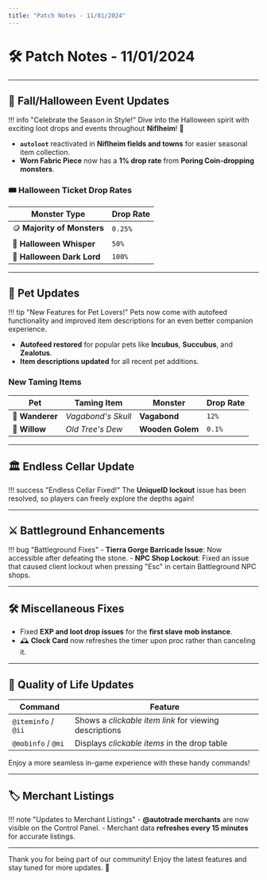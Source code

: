```yaml
---
title: "Patch Notes - 11/01/2024"
---
```


# 🛠️ Patch Notes - 11/01/2024

---

## 🎃 **Fall/Halloween Event Updates**

!!! info "Celebrate the Season in Style!"
    Dive into the Halloween spirit with exciting loot drops and events throughout **Niflheim**! 🍂

- **`autoloot`** reactivated in **Niflheim fields and towns** for easier seasonal item collection.
- **Worn Fabric Piece** now has a **1% drop rate** from **Poring Coin-dropping monsters**.

### 🎟️ Halloween Ticket Drop Rates

| **Monster Type**            | **Drop Rate** |
|-----------------------------|---------------|
| 🪙 **Majority of Monsters**  | `0.25%`       |
| 👻 **Halloween Whisper**     | `50%`         |
| 🧛 **Halloween Dark Lord**   | `100%`        |

---

## 🐾 **Pet Updates**

!!! tip "New Features for Pet Lovers!"
    Pets now come with autofeed functionality and improved item descriptions for an even better companion experience.

- **Autofeed restored** for popular pets like **Incubus**, **Succubus**, and **Zealotus**.
- **Item descriptions updated** for all recent pet additions.

### New Taming Items

| **Pet**        | **Taming Item**           | **Monster**       | **Drop Rate** |
|----------------|---------------------------|-------------------|---------------|
| 🐾 **Wanderer**| *Vagabond's Skull*        | **Vagabond**      | `12%`         |
| 🌳 **Willow**  | *Old Tree's Dew*          | **Wooden Golem**  | `0.1%`        |

---

## 🏛️ **Endless Cellar Update**

!!! success "Endless Cellar Fixed!"
    The **UniqueID lockout** issue has been resolved, so players can freely explore the depths again!

---

## ⚔️ **Battleground Enhancements**

!!! bug "Battleground Fixes"
    - **Tierra Gorge Barricade Issue**: Now accessible after defeating the stone.
    - **NPC Shop Lockout**: Fixed an issue that caused client lockout when pressing "Esc" in certain Battleground NPC shops.

---

## 🛠️ **Miscellaneous Fixes**

- Fixed **EXP and loot drop issues** for the **first slave mob instance**.
- 🕰️ **Clock Card** now refreshes the timer upon proc rather than canceling it.

---

## 🌟 **Quality of Life Updates**

| Command           | Feature                                              |
|-------------------|------------------------------------------------------|
| `@iteminfo` / `@ii` | Shows a *clickable item link* for viewing descriptions |
| `@mobinfo` / `@mi`  | Displays *clickable items* in the drop table        |

Enjoy a more seamless in-game experience with these handy commands!

---

## 🏷️ **Merchant Listings**

!!! note "Updates to Merchant Listings"
    - **@autotrade merchants** are now visible on the Control Panel.
    - Merchant data **refreshes every 15 minutes** for accurate listings.

---

Thank you for being part of our community! Enjoy the latest features and stay tuned for more updates. 🎉

